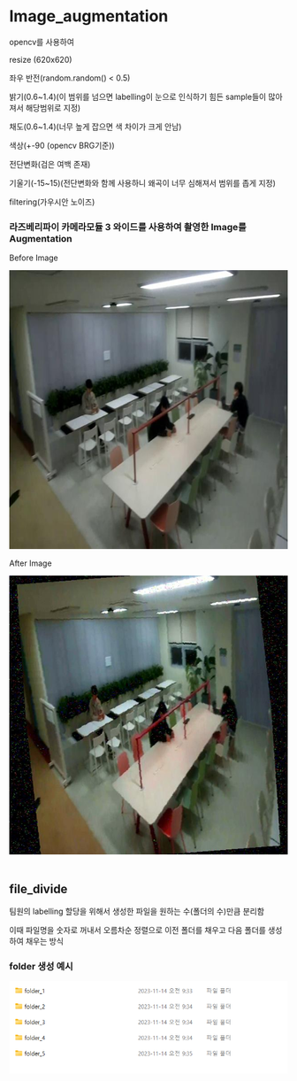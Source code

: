 # Image_augmentation
opencv를 사용하여

resize (620x620)

좌우 반전(random.random() < 0.5)

밝기(0.6~1.4)(이 범위를 넘으면 labelling이 눈으로 인식하기 힘든 sample들이 많아져서 해당범위로 지정)

채도(0.6~1.4)(너무 높게 잡으면 색 차이가 크게 안남)

색상(+-90 (opencv BRG기준))

전단변화(검은 여백 존재)

기울기(-15~15)(전단변화와 함께 사용하니 왜곡이 너무 심해져서 범위를 좁게 지정)

filtering(가우시안 노이즈)

<h3> 라즈베리파이 카메라모듈 3 와이드를 사용하여 촬영한 Image를 Augmentation</h3>

Before Image

<img src = "sample/before.jpg"> 

After Image

<img src = "sample/after.jpg">

<br/>
<br/>
<h2> file_divide</h2>

팀원의 labelling 할당을 위해서 생성한 파일을 원하는 수(폴더의 수)만큼 분리함 

이때 파일명을 숫자로 꺼내서 오름차순 정렬으로 이전 폴더를 채우고 다음 폴더를 생성하여 채우는 방식

<h3> folder 생성 예시</h3>

<img src = "sample/folder.png">
